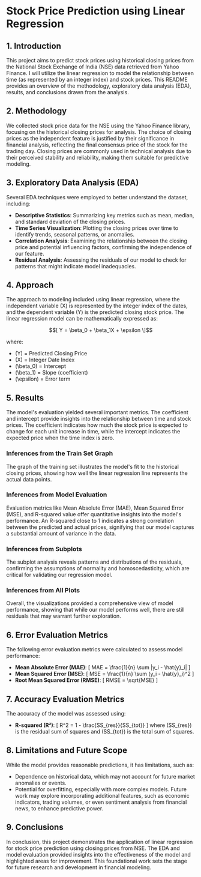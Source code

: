 # Stock Price Prediction using Linear Regression

## 1. Introduction
This project aims to predict stock prices using historical closing prices from the National Stock Exchange of India (NSE) data retrieved from Yahoo Finance. I will utilize the linear regression to model the relationship between time (as represented by an integer index) and stock prices. This README provides an overview of the methodology, exploratory data analysis (EDA), results, and conclusions drawn from the analysis.

## 2. Methodology
We collected stock price data for the NSE using the Yahoo Finance library, focusing on the historical closing prices for analysis. The choice of closing prices as the independent feature is justified by their significance in financial analysis, reflecting the final consensus price of the stock for the trading day. Closing prices are commonly used in technical analysis due to their perceived stability and reliability, making them suitable for predictive modeling.

## 3. Exploratory Data Analysis (EDA)
Several EDA techniques were employed to better understand the dataset, including:
- **Descriptive Statistics**: Summarizing key metrics such as mean, median, and standard deviation of the closing prices.
- **Time Series Visualization**: Plotting the closing prices over time to identify trends, seasonal patterns, or anomalies.
- **Correlation Analysis**: Examining the relationship between the closing price and potential influencing factors, confirming the independence of our feature.
- **Residual Analysis**: Assessing the residuals of our model to check for patterns that might indicate model inadequacies.

## 4. Approach
The approach to modeling included using linear regression, where the independent variable \(X\) is represented by the integer index of the dates, and the dependent variable \(Y\) is the predicted closing stock price. The linear regression model can be mathematically expressed as:

```math
[ Y = \beta_0 + \beta_1X + \epsilon \]
```

where:
- \(Y\) = Predicted Closing Price
- \(X\) = Integer Date Index
- \(\beta_0\) = Intercept
- \(\beta_1\) = Slope (coefficient)
- \(\epsilon\) = Error term


## 5. Results
The model's evaluation yielded several important metrics. The coefficient and intercept provide insights into the relationship between time and stock prices. The coefficient indicates how much the stock price is expected to change for each unit increase in time, while the intercept indicates the expected price when the time index is zero.

### Inferences from the Train Set Graph
The graph of the training set illustrates the model's fit to the historical closing prices, showing how well the linear regression line represents the actual data points.

### Inferences from Model Evaluation
Evaluation metrics like Mean Absolute Error (MAE), Mean Squared Error (MSE), and R-squared value offer quantitative insights into the model's performance. An R-squared close to 1 indicates a strong correlation between the predicted and actual prices, signifying that our model captures a substantial amount of variance in the data.

### Inferences from Subplots
The subplot analysis reveals patterns and distributions of the residuals, confirming the assumptions of normality and homoscedasticity, which are critical for validating our regression model.

### Inferences from All Plots
Overall, the visualizations provided a comprehensive view of model performance, showing that while our model performs well, there are still residuals that may warrant further exploration.

## 6. Error Evaluation Metrics
The following error evaluation metrics were calculated to assess model performance:
- **Mean Absolute Error (MAE)**: 
  \[ MAE = \frac{1}{n} \sum |y_i - \hat{y}_i| \]
- **Mean Squared Error (MSE)**: 
  \[ MSE = \frac{1}{n} \sum (y_i - \hat{y}_i)^2 \]
- **Root Mean Squared Error (RMSE)**: 
  \[ RMSE = \sqrt{MSE} \]

## 7. Accuracy Evaluation Metrics
The accuracy of the model was assessed using:
- **R-squared (R²)**: 
  \[ R^2 = 1 - \frac{SS_{res}}{SS_{tot}} \]
  where \(SS_{res}\) is the residual sum of squares and \(SS_{tot}\) is the total sum of squares.

## 8. Limitations and Future Scope
While the model provides reasonable predictions, it has limitations, such as:
- Dependence on historical data, which may not account for future market anomalies or events.
- Potential for overfitting, especially with more complex models.
Future work may explore incorporating additional features, such as economic indicators, trading volumes, or even sentiment analysis from financial news, to enhance predictive power.

## 9. Conclusions
In conclusion, this project demonstrates the application of linear regression for stock price prediction using closing prices from NSE. The EDA and model evaluation provided insights into the effectiveness of the model and highlighted areas for improvement. This foundational work sets the stage for future research and development in financial modeling.
